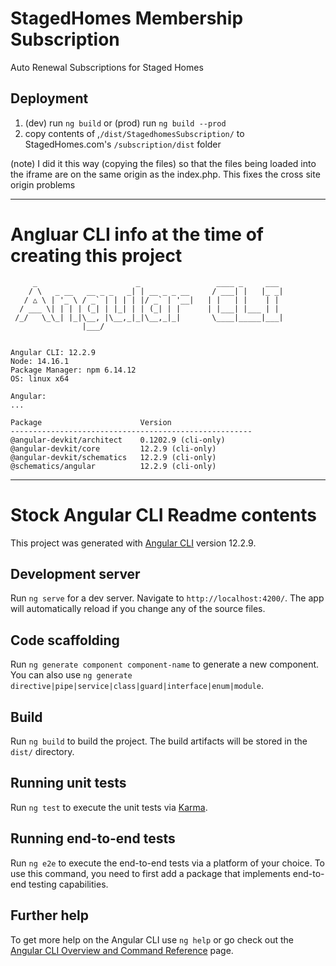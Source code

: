 # StagedHomes Membership Subscription

Auto Renewal Subscriptions for Staged Homes

## Deployment
1. (dev) run `ng build` or (prod) run `ng build --prod`
2. copy contents of ,`/dist/StagedhomesSubscription/` to StagedHomes.com's `/subscription/dist` folder

(note)
I did it this way (copying the files) so that the files being loaded into the iframe are on the same origin as the index.php.
This fixes the cross site origin problems


---

# Angluar CLI info at the time of creating this project

```
     _                      _                 ____ _     ___
    / \   _ __   __ _ _   _| | __ _ _ __     / ___| |   |_ _|
   / △ \ | '_ \ / _` | | | | |/ _` | '__|   | |   | |    | |
  / ___ \| | | | (_| | |_| | | (_| | |      | |___| |___ | |
 /_/   \_\_| |_|\__, |\__,_|_|\__,_|_|       \____|_____|___|
                |___/


Angular CLI: 12.2.9
Node: 14.16.1
Package Manager: npm 6.14.12
OS: linux x64

Angular:
...

Package                      Version
------------------------------------------------------
@angular-devkit/architect    0.1202.9 (cli-only)
@angular-devkit/core         12.2.9 (cli-only)
@angular-devkit/schematics   12.2.9 (cli-only)
@schematics/angular          12.2.9 (cli-only)

```



---
# Stock Angular CLI Readme contents

This project was generated with [Angular CLI](https://github.com/angular/angular-cli) version 12.2.9.

## Development server

Run `ng serve` for a dev server. Navigate to `http://localhost:4200/`. The app will automatically reload if you change any of the source files.

## Code scaffolding

Run `ng generate component component-name` to generate a new component. You can also use `ng generate directive|pipe|service|class|guard|interface|enum|module`.

## Build

Run `ng build` to build the project. The build artifacts will be stored in the `dist/` directory.

## Running unit tests

Run `ng test` to execute the unit tests via [Karma](https://karma-runner.github.io).

## Running end-to-end tests

Run `ng e2e` to execute the end-to-end tests via a platform of your choice. To use this command, you need to first add a package that implements end-to-end testing capabilities.

## Further help

To get more help on the Angular CLI use `ng help` or go check out the [Angular CLI Overview and Command Reference](https://angular.io/cli) page.
